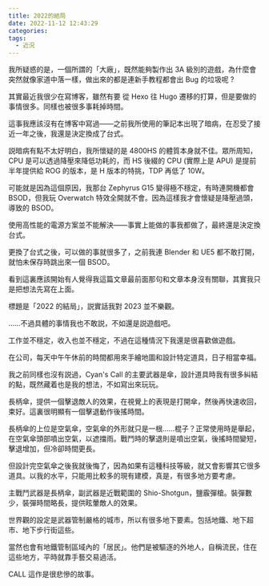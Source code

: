 ```yaml
---
title: 2022的結局
date: 2022-11-12 12:43:29
categories:
tags:
  - 近況
---
```


我所疑惑的是，一個所謂的「大廠」，既然能夠製作出 3A 級別的遊戲，為什麼會突然就像家道中落一樣，做出來的都是連新手教程都會出 Bug 的垃圾呢 ?

<!-- more -->

其實最近我很少在寫博客，雖然有要 從 Hexo 往 Hugo 遷移的打算，但是要做的事情很多。同樣也被很多事耗掉時間。

這事我應該沒有在博客中寫過——之前我所使用的筆記本出現了暗病，在忍受了接近一年之後，我還是決定換成了台式。

説暗病有點不太好明白，我所懷疑的是 4800HS 的體質本身就不佳。眾所周知，CPU 是可以透過降壓來降低功耗的，而 HS 後綴的 CPU (實際上是 APU) 是提前半年提供給 ROG 的版本，是 H 版本的特挑，TDP 再低了 10W。

可能就是因為這個原因，我那台 Zephyrus G15 變得極不穩定，有時連開機都會 BSOD，但我玩 Overwatch 特效全開就不會。因為這樣我才會懷疑是降壓過頭，導致的 BSOD。

使用高性能的電源方案並不能解決——事實上能做的事我都做了，最終還是決定換台式。

更換了台式之後，可以做的事就很多了，之前我連 Blender 和 UE5 都不敢打開，就怕未保存時跳出來一個 BSOD。

看到這裏應該開始有人覺得我這篇文章最前面那句和文章本身沒有關聯，其實我只是把想法先寫在上面。

標題是「2022 的結局」，説實話我對 2023 並不樂觀。

……不過具體的事情我也不敢説，不如還是説遊戲吧。

工作並不穩定，收入也並不穩定，不過在這種情況下我還是很喜歡做遊戲。

在公司，每天中午午休前的時間都用來手繪地圖和設計特定道具，日子相當幸福。

我之前同樣也沒有説過，Cyan's Call 的主要武器是傘，設計道具時我有很多糾結的點，既然藏着也是我的想法，不如寫出來玩玩。

長柄傘，提供一個擊退敵人的效果，在視覺上的表現是打開傘，然後再快速收回，束好。這裏很明顯有一個擊退動作後搖時間。

長柄傘的上位是空氣傘，空氣傘的外形就只是一根……棍子？正常使用時是舉起，在空氣傘頭部噴出空氣，以遮擋雨。戰鬥時的擊退則是噴出空氣，後搖時間變短，擊退增加，但冷卻時間更長。

但設計完空氣傘之後我就後悔了，因為如果有這種科技等級，就又會影響其它很多道具。以我的水平，只能用比較多的現有建模，真是，有很多地方要考慮。

主戰鬥武器是長柄傘，副武器是近戰範圍的 Shio-Shotgun，鹽霰彈槍。裝彈數少，裝彈時間略長，提供眩暈敵人的效果。

世界觀的設定是武器管制嚴格的城市，所以有很多地下要素。包括地鐵、地下超市、地下步行街這些。

當然也會有地鐵管制區域內的「居民」。他們是被驅逐的外地人，自稱流民，住在這些地方，平時就靠手藝交易過活。

CALL 這作是很悲慘的故事。
